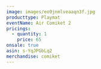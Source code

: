 ```yaml
---
image: images/eo9jnmlveaaqn3f.jpg
producttype: Playmat
eventName: Air Comiket 2
pricings:
  - quantity: 1
    price: 65
onsale: true
asin: s-YqJPGbLq2
merchandise: comiket
---
```

